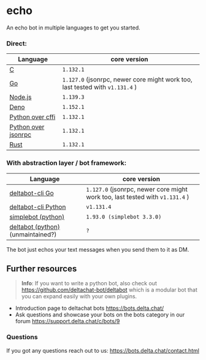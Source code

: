 # echo

An echo bot in multiple languages to get you started.

### Direct:

| Language                                                          | core version                                                                 |
| ----------------------------------------------------------------- | ---------------------------------------------------------------------------- |
| [C](./c)                                                          | `1.132.1`                                                                    |
| [Go](./go)                                                        | `1.127.0` (jsonrpc, newer core might work too, last tested with `v1.131.4` ) |
| [Node.js](./nodejs_stdio_jsonrpc)                                 | `1.139.3`                                                                    |
| [Deno](./deno)                                                    | `1.152.1`                                                                        |
| [Python over cffi](./python_cffi)                                 | `1.132.1`                                                                    |
| [Python over jsonrpc](./python_jsonrpc)                           | `1.132.1`                                                                    |
| [Rust](./rust)                                                    | `1.132.1`                                                                    |

### With abstraction layer / bot framework:

| Language                                                      | core version                                                                 |
| ------------------------------------------------------------- | ---------------------------------------------------------------------------- |
| [deltabot-cli Go](./go_deltabot_cli)                          | `1.127.0` (jsonrpc, newer core might work too, last tested with `v1.131.4` ) |
| [deltabot-cli Python](./python_deltabot_cli)                  | `v1.131.4`                                                                   |
| [simplebot (python)](./python_simplebot_plugin)               | `1.93.0 (simplebot 3.3.0)`                                                   |
| [deltabot (python)](./python_deltabot_plugin) (unmaintained?) | `?`                                                                          |

The bot just echos your text messages when you send them to it as DM.

## Further resources

> **Info**: If you want to write a python bot, also check out https://github.com/deltachat-bot/deltabot which is a modular bot that you can expand easily with your own plugins.

- Introduction page to deltachat bots https://bots.delta.chat/
- Ask questions and showcase your bots on the bots category in our forum https://support.delta.chat/c/bots/9

### Questions

If you got any questions reach out to us: https://bots.delta.chat/contact.html
